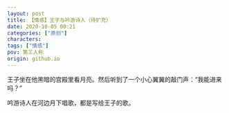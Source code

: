 ```yaml
---
layout: post
title: 【情感】王子与吟游诗人（待扩充）
date: 2020-10-05 00:21
categories: ["原创"]
characters: 
tags: ["情感"]
pov: 第三人称
origin: github.io
---
```


王子坐在他黑暗的宫殿里看月亮。然后听到了一个小心翼翼的敲门声：“我能进来吗？”

吟游诗人在河边月下唱歌，都是写给王子的歌。